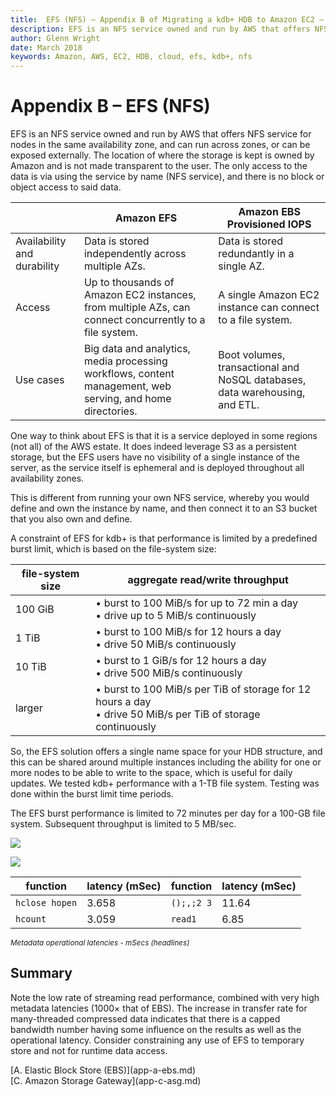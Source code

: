 ```yaml
---
title:  EFS (NFS) – Appendix B of Migrating a kdb+ HDB to Amazon EC2 – Cloud – kdb+ and q documentation
description: EFS is an NFS service owned and run by AWS that offers NFS service for nodes in the same availability zone, and can run across zones, or can be exposed externally. The location of where the storage is kept is owned by Amazon and is not made transparent to the user. The only access to the data is via using the service by name (NFS service), and there is no block or object access to said data.
author: Glenn Wright
date: March 2018
keywords: Amazon, AWS, EC2, HDB, cloud, efs, kdb+, nfs
---
```

# Appendix B – EFS (NFS)


EFS is an NFS service owned and run by AWS that offers NFS service for
nodes in the same availability zone, and can run across zones, or can be
exposed externally. The location of where the storage is kept is owned
by Amazon and is not made transparent to the user. The only access to
the data is via using the service by name (NFS service), and there is no
block or object access to said data.

&nbsp; | Amazon EFS | Amazon EBS Provisioned IOPS
-|------------|----------------------------
Availability and durability | Data is stored independently across multiple AZs. | Data is stored redundantly in a single AZ.
Access | Up to thousands of Amazon EC2 instances, from multiple AZs, can connect concurrently to a file system. | A single Amazon EC2 instance can connect to a file system.
Use cases | Big data and analytics, media processing workflows, content management, web serving, and home directories. | Boot volumes, transactional and NoSQL databases, data warehousing, and ETL.

One way to think about EFS is that it is a service deployed in some regions (not all) of the AWS estate. It does indeed leverage S3 as a persistent storage, but the EFS users have no visibility of a single instance of the server, as the service itself is ephemeral and is deployed throughout all availability zones.

This is different from running your own NFS service, whereby you would define and own the instance by name, and then connect it to an S3 bucket that you also own and define.

A constraint of EFS for kdb+ is that performance is limited by a predefined burst limit, which is based on the file-system size:

file-system size | aggregate read/write throughput
-----------------|---------------------------------
100 GiB | • burst to 100&nbsp;MiB/s for up to 72 min a day<br/>• drive up to 5&nbsp;MiB/s continuously
1 TiB | • burst to 100&nbsp;MiB/s for 12 hours a day<br/>• drive 50&nbsp;MiB/s continuously
10 TiB | • burst to 1&nbsp;GiB/s for 12 hours a day<br/>• drive 500&nbsp;MiB/s continuously
larger | • burst to 100&nbsp;MiB/s per TiB of storage for 12 hours a day<br/>• drive 50&nbsp;MiB/s per TiB of storage continuously

So, the EFS solution offers a single name space for your HDB structure,
and this can be shared around multiple instances including the ability
for one or more nodes to be able to write to the space, which is useful
for daily updates. We tested kdb+ performance with a 1-TB file system.
Testing was done within the burst limit time periods.

The EFS burst performance is limited to 72 minutes per day for a 100-GB
file system. Subsequent throughput is limited to 5&nbsp;MB/sec.

![](img/media/image29.png)

![](img/media/image30.png)

function       | latency (mSec) | function   | latency (mSec) 
---------------|----------------|------------|---------------
`hclose hopen` | 3.658          | `();,;2 3` | 11.64
`hcount`       | 3.059          | `read1`    | 6.85

<small>_Metadata operational latencies - mSecs (headlines)_</small>



## Summary

Note the low rate of streaming read performance, combined with very high metadata latencies (1000× that of EBS). The increase in transfer rate for many-threaded compressed data indicates that there is a capped bandwidth number having some influence on the results as well as the operational latency. Consider constraining any use of EFS to temporary store and not for runtime data access.



<div class="kx-nav" markdown="1">
<div class="kx-nav-prev">[A. Elastic Block Store (EBS)](app-a-ebs.md)</div><div class="kx-nav-next">[C. Amazon Storage Gateway](app-c-asg.md)</div>
</div>
